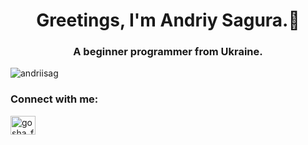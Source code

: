 <h1 align="center">Greetings, I'm Andriy Sagura.👋</h1>
<h3 align="center">A beginner programmer from Ukraine.</h3>
<p align="left"> <img src="https://komarev.com/ghpvc/?username=andriisag&label=Profile%20views&color=0e75b6&style=flat" alt="andriisag" /> </p>
<h3 align="left">Connect with me:</h3>
<p align="left">
<a href="https://twitter.com/gosha_fring" target="blank"><img align="center" src="https://raw.githubusercontent.com/rahuldkjain/github-profile-readme-generator/master/src/images/icons/Social/twitter.svg" alt="gosha_fring" height="30" width="40" /></a>
</p>


